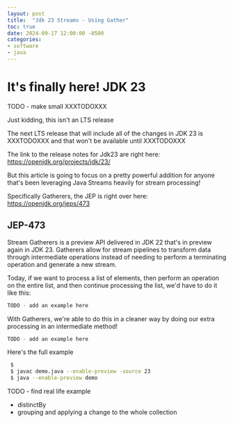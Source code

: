 ```yaml
---
layout: post
title:  "Jdk 23 Streams - Using Gather"
toc: true
date: 2024-09-17 12:00:00 -0500
categories:
- software
- java
---
```


# It's finally here! JDK 23
TODO - make small XXXTODOXXX

Just kidding, this isn't an LTS release

The next LTS release that will include all of the changes in JDK 23 is XXXTODOXXX and 
that won't be available until XXXTODOXXX

The link to the release notes for Jdk23 are right here: https://openjdk.org/projects/jdk/23/

But this article is going to focus on a pretty powerful addition for anyone that's been
leveraging Java Streams heavily for stream processing!

Specifically Gatherers, the JEP is right over here: https://openjdk.org/jeps/473

## JEP-473

Stream Gatherers is a preview API delivered in JDK 22 that's in preview again
in JDK 23. Gatherers allow for stream pipelines to transform
data through intermediate operations instead of needing to perform
a terminating operation and generate a new stream.

Today, if we want to process a list of elements, then perform an operation on the entire list,
and then continue processing the list, we'd have to do it like this:

```java
TODO - add an example here
```
With Gatherers, we're able to do this in a cleaner way by
doing our extra processing in an intermediate method!

```java
TODO - add an example here
```

Here's the full example

```bash
 $ 
 $ javac demo.java --enable-preview -source 23
 $ java --enable-preview demo
```

TODO - find real life example
- distinctBy
- grouping and applying a change to the whole collection

[soby-chako]: https://github.com/sobychacko
